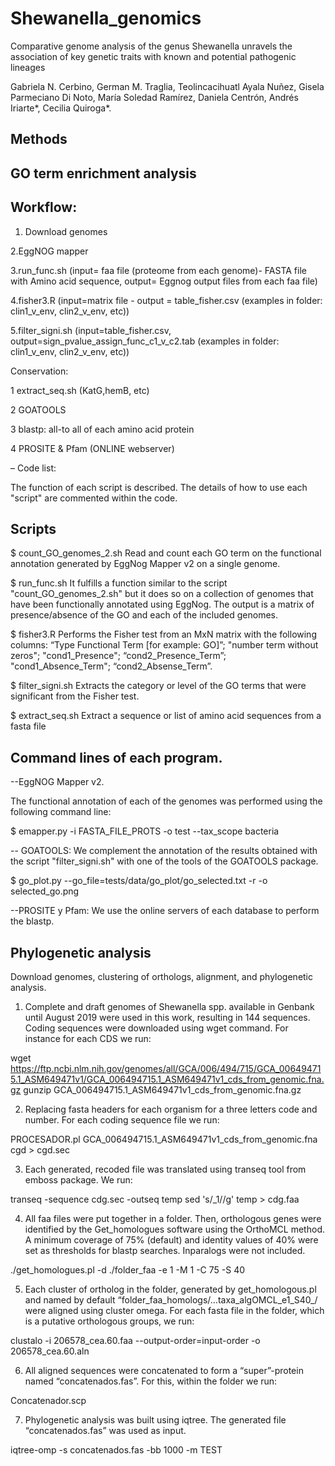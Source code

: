 # Shewanella_genomics
Comparative genome analysis of the genus Shewanella unravels the association of key genetic traits with known and potential pathogenic lineages 

Gabriela N. Cerbino, German M. Traglia, Teolincacihuatl Ayala Nuñez, Gisela Parmeciano Di Noto, María Soledad Ramírez, Daniela Centrón, Andrés Iriarte*, Cecilia Quiroga*.


## Methods

## GO term enrichment analysis

## Workflow:

1. Download genomes 

2.EggNOG mapper

3.run_func.sh (input= faa file (proteome from each genome)- FASTA file with Amino acid sequence, output= Eggnog output files from each faa file)

4.fisher3.R (input=matrix file - output = table_fisher.csv (examples in folder: clin1_v_env, clin2_v_env, etc))

5.filter_signi.sh (input=table_fisher.csv, output=sign_pvalue_assign_func_c1_v_c2.tab (examples in folder: clin1_v_env, clin2_v_env, etc))

Conservation:

1 extract_seq.sh (KatG,hemB, etc)

2 GOATOOLS

3 blastp: all-to all of each amino acid protein

4 PROSITE & Pfam (ONLINE webserver)

– Code list:

The function of each script is described. The details of how to use each "script" are commented within the code.

## Scripts

$ count_GO_genomes_2.sh
Read and count each GO term on the functional annotation generated by EggNog Mapper v2 on a single genome.

$ run_func.sh
It fulfills a function similar to the script "count_GO_genomes_2.sh" but it does so on a collection of genomes that have been functionally annotated using EggNog. The output is a matrix of presence/absence of the GO and each of the included genomes.

$ fisher3.R
Performs the Fisher test from an MxN matrix with the following columns: “Type Functional Term [for example: GO]”; "number term without zeros"; "cond1_Presence"; “cond2_Presence_Term”; "cond1_Absence_Term"; “cond2_Absense_Term”.

$ filter_signi.sh
Extracts the category or level of the GO terms that were significant from the Fisher test.

$ extract_seq.sh
Extract a sequence or list of amino acid sequences from a fasta file

## Command lines of each program.
 --EggNOG Mapper v2. 

The functional annotation of each of the genomes was performed using the following command line:

$ emapper.py -i FASTA_FILE_PROTS -o test --tax_scope bacteria

 -- GOATOOLS:
We complement the annotation of the results obtained with the script "filter_signi.sh" with one of the tools of the GOATOOLS package.

$ go_plot.py --go_file=tests/data/go_plot/go_selected.txt -r -o selected_go.png

 --PROSITE y Pfam:
We use the online servers of each database to perform the blastp.




## Phylogenetic analysis

Download genomes, clustering of orthologs, alignment, and phylogenetic analysis. 

1. Complete and draft genomes of Shewanella spp. available in Genbank until August 2019 were used in this work, resulting in 144 sequences. Coding sequences were downloaded using wget command. For instance for each CDS we run:

wget https://ftp.ncbi.nlm.nih.gov/genomes/all/GCA/006/494/715/GCA_006494715.1_ASM649471v1/GCA_006494715.1_ASM649471v1_cds_from_genomic.fna.gz
gunzip GCA_006494715.1_ASM649471v1_cds_from_genomic.fna.gz

2. Replacing fasta headers for each organism for a three letters code and number. For each coding sequence file we run:

PROCESADOR.pl GCA_006494715.1_ASM649471v1_cds_from_genomic.fna cgd > cgd.sec

3. Each generated, recoded file was translated using transeq tool from emboss package. We run:

transeq -sequence cdg.sec -outseq temp
sed 's/_1//g' temp > cdg.faa

4. All faa files were put together in a folder. Then, orthologous genes were identified by the Get_homologues software using the OrthoMCL method. A minimum coverage of 75% (default) and identity values of 40% were set as thresholds for blastp searches. Inparalogs were not included. 

./get_homologues.pl -d ./folder_faa -e 1 -M 1 -C 75 -S 40

5. Each cluster of ortholog in the folder, generated by get_homologous.pl and named by default “folder_faa_homologs/…taxa_algOMCL_e1_S40_/ were aligned using cluster omega. For each fasta file in the folder, which is a putative orthologous groups, we run:

clustalo -i 206578_cea.60.faa --output-order=input-order -o 206578_cea.60.aln

6. All aligned sequences were concatenated to form a “super”-protein named “concatenados.fas”. For this, within the folder we run:

Concatenador.scp

7. Phylogenetic analysis was built using iqtree. The generated file “concatenados.fas” was used as input. 

iqtree-omp -s concatenados.fas -bb 1000 -m TEST

 

